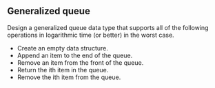 ## Generalized queue

Design a generalized queue data type that supports all of the following operations in logarithmic time (or better) in the worst case.

* Create an empty data structure.
* Append an item to the end of the queue.
* Remove an item from the front of the queue.
* Return the ith item in the queue.
* Remove the ith item from the queue.